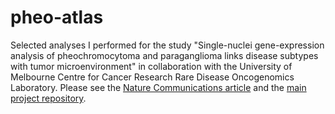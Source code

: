 # pheo-atlas

Selected analyses I performed for the study "Single-nuclei gene-expression analysis of pheochromocytoma and paraganglioma links disease subtypes with tumor microenvironment" in collaboration with the University of Melbourne Centre for Cancer Research Rare Disease Oncogenomics Laboratory. Please see the [Nature Communications article](https://www.nature.com/articles/s41467-022-34011-3) and the [main project repository](https://github.com/UMCCR-RADIO-Lab/snRNA-seq-atlas-of-pheochromocytoma-and-paraganglioma).
